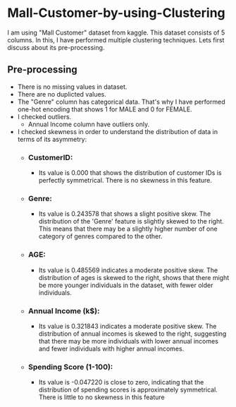 # Mall-Customer-by-using-Clustering
I am using "Mall Customer" dataset from kaggle. This dataset consists of 5 columns. In this, I have performed multiple clustering techniques. Lets first discuss about its pre-processing.

## Pre-processing
* There is no missing values in dataset.
* There are no duplicted values.
* The "Genre" column has categorical data. That's why I have performed one-hot encoding that shows 1 for MALE and 0 for FEMALE.
* I checked outliers.
    * Annual Income column have outliers only.
* I checked skewness in order to understand the distribution of data in terms of its asymmetry:
    * ### CustomerID:
       * Its value is 0.000 that shows the distribution of customer IDs is perfectly symmetrical. There is no skewness in this feature.
    * ### Genre:
       * Its value is 0.243578 that shows a slight positive skew. The distribution of the 'Genre' feature is slightly skewed to the right. This means that there may be a slightly higher number of one category of genres compared to the other.
    * ### AGE:
       * Its value is 0.485569 indicates a moderate positive skew. The distribution of ages is skewed to the right, shows that there might be more younger individuals in the dataset, with fewer older individuals.
    * ### Annual Income (k$):
       * Its value is 0.321843 indicates a moderate positive skew. The distribution of annual incomes is skewed to the right, suggesting that there may be more individuals with lower annual incomes and fewer individuals with higher annual incomes.
    * ### Spending Score (1-100):
       * Its value is -0.047220 is close to zero, indicating that the distribution of spending scores is approximately symmetrical. There is little to no skewness in this feature





